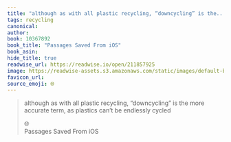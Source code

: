 ```yaml
---
title: "although as with all plastic recycling, “downcycling” is the..."
tags: recycling
canonical: 
author: 
book: 10367892
book_title: "Passages Saved From iOS"
book_asin: 
hide_title: true
readwise_url: https://readwise.io/open/211857925
image: https://readwise-assets.s3.amazonaws.com/static/images/default-book-icon-4.11327a2af05a.png
favicon_url: 
source_emoji: 🌐
---
```


> although as with all plastic recycling, “downcycling” is the more accurate term, as plastics can’t be endlessly cycled
> <div class="quoteback-footer"><div class="quoteback-avatar"><span class="mini-emoji"> 🌐</span></div><div class="quoteback-metadata"><div class="metadata-inner"><span style="display:none">FROM:</span><div aria-label="" class="quoteback-author"> </div><div aria-label="Passages Saved From iOS" class="quoteback-title"> Passages Saved From iOS</div></div></div></div>